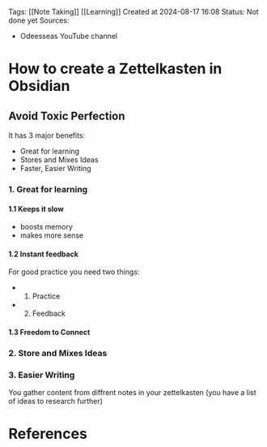 
<span class="tag">Tags</span>: [[Note Taking]] [[Learning]]
Created at 2024-08-17 16:08
<span class="tag">Status</span>:  <span class="danger">Not done yet</span>
<span class="danger">Sources</span>:
- Odeesseas YouTube channel

# How to create a Zettelkasten in Obsidian

## Avoid Toxic Perfection
It has 3 major benefits:
- Great for learning
- Stores and Mixes Ideas
- Faster, Easier Writing
### 1. Great for learning
#### 1.1 Keeps it slow
- boosts memory 
- makes more sense
#### 1.2 Instant feedback
For good practice you need two things:
- 1. Practice
- 2. Feedback

#### 1.3 Freedom to Connect

### 2. Store and Mixes Ideas

### 3. Easier Writing
You gather content from diffrent notes in your zettelkasten (you have a list of ideas to research further)




# References
